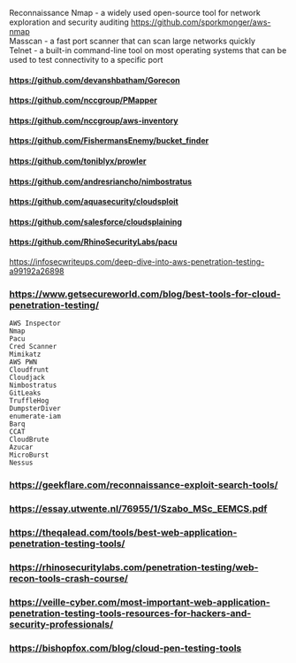 Reconnaissance
Nmap - a widely used open-source tool for network exploration and security auditing https://github.com/sporkmonger/aws-nmap<br>
Masscan - a fast port scanner that can scan large networks quickly <br>
Telnet - a built-in command-line tool on most operating systems that can be used to test connectivity to a specific port <br>


#### https://github.com/devanshbatham/Gorecon

#### https://github.com/nccgroup/PMapper
#### https://github.com/nccgroup/aws-inventory
#### https://github.com/FishermansEnemy/bucket_finder 
#### https://github.com/toniblyx/prowler
#### https://github.com/andresriancho/nimbostratus
#### https://github.com/aquasecurity/cloudsploit
#### https://github.com/salesforce/cloudsplaining
#### https://github.com/RhinoSecurityLabs/pacu
https://infosecwriteups.com/deep-dive-into-aws-penetration-testing-a99192a26898

### https://www.getsecureworld.com/blog/best-tools-for-cloud-penetration-testing/
    AWS Inspector
    Nmap
    Pacu
    Cred Scanner
    Mimikatz
    AWS PWN
    Cloudfrunt
    Cloudjack
    Nimbostratus
    GitLeaks
    TruffleHog
    DumpsterDiver
    enumerate-iam
    Barq
    CCAT
    CloudBrute
    Azucar
    MicroBurst
    Nessus
### https://geekflare.com/reconnaissance-exploit-search-tools/
### https://essay.utwente.nl/76955/1/Szabo_MSc_EEMCS.pdf 
### https://theqalead.com/tools/best-web-application-penetration-testing-tools/
### https://rhinosecuritylabs.com/penetration-testing/web-recon-tools-crash-course/
### https://veille-cyber.com/most-important-web-application-penetration-testing-tools-resources-for-hackers-and-security-professionals/
### https://bishopfox.com/blog/cloud-pen-testing-tools
